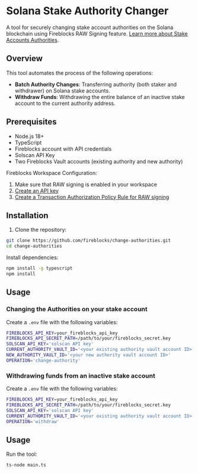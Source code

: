 # Solana Stake Authority Changer

A tool for securely changing stake account authorities on the Solana blockchain using Fireblocks RAW Signing feature.
[Learn more about Stake Accounts Authorities](https://solana.com/docs/references/staking/stake-accounts#understanding-account-authorities).

## Overview

This tool automates the process of the following operations:

- **Batch Authority Changes**: Transferring authority (both staker and withdrawer) on Solana stake accounts.
- **Withdraw Funds**: Withdrawing the entire balance of an inactive stake account to the current authority address.


## Prerequisites

- Node.js 18+
- TypeScript
- Fireblocks account with API credentials
- Solscan API Key
- Two Fireblocks Vault accounts (existing authority and new authority)

Fireblocks Workspace Configuration:
1. Make sure that RAW signing is enabled in your workspace
2. [Create an API key](https://developers.fireblocks.com/docs/manage-api-keys)
3. [Create a Transaction Authorization Policy Rule for RAW signing](https://developers.fireblocks.com/docs/set-transaction-authorization-policy)


## Installation

1. Clone the repository:
```bash
git clone https://github.com/fireblocks/change-authorities.git
cd change-authorities
```

Install dependencies:

```bash
npm install -g typescript
npm install
```


## Usage

### Changing the Authorities on your stake account

Create a `.env` file with the following variables:

```bash
FIREBLOCKS_API_KEY=your_fireblocks_api_key
FIREBLOCKS_API_SECRET_PATH=/path/to/your/fireblocks_secret.key
SOLSCAN_API_KEY='solscan API key'
CURRENT_AUTHORITY_VAULT_ID='<your existing authority vault account ID>'
NEW_AUTHORITY_VAULT_ID='<your new authority vault account ID>'
OPERATION='change-authority'
```


### Withdrawing funds from an inactive stake account

Create a `.env` file with the following variables:

```bash
FIREBLOCKS_API_KEY=your_fireblocks_api_key
FIREBLOCKS_API_SECRET_PATH=/path/to/your/fireblocks_secret.key
SOLSCAN_API_KEY='solscan API key'
CURRENT_AUTHORITY_VAULT_ID='<your existing authority vault account ID>'
OPERATION='withdraw'
```


## Usage
Run the tool:

```bash
ts-node main.ts
```

